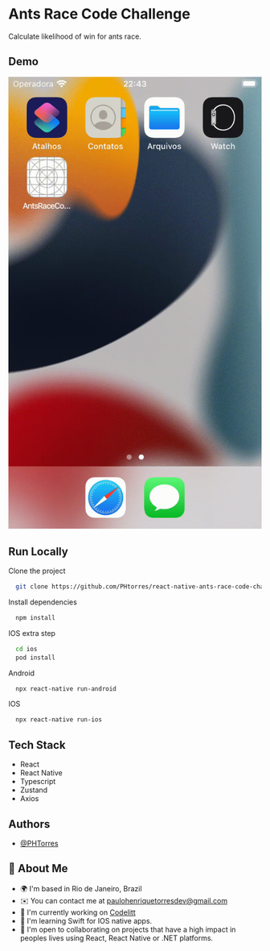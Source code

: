 
# Ants Race Code Challenge
Calculate likelihood of win for ants race.


## Demo

![](demo.gif)


## Run Locally

Clone the project
```bash
  git clone https://github.com/PHtorres/react-native-ants-race-code-challenge.git
```


Install dependencies
```bash
  npm install
```

IOS extra step
```bash
  cd ios
  pod install
```

Android
```bash
  npx react-native run-android
```

IOS
```bash
  npx react-native run-ios
```



## Tech Stack

- React
- React Native
- Typescript
- Zustand
- Axios


## Authors

- [@PHTorres](https://www.github.com/phtorres)


## 🚀 About Me
* 🌍  I'm based in Rio de Janeiro, Brazil
* ✉️  You can contact me at [paulohenriquetorresdev@gmail.com](mailto:paulohenriquetorresdev@gmail.com)
* 🚀  I'm currently working on [Codelitt](https://www.codelitt.com/)
* 🧠  I'm learning Swift for IOS native apps.
* 🤝  I'm open to collaborating on projects that have a high impact in peoples lives using React, React Native or .NET platforms.

